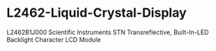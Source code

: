# L2462-Liquid-Crystal-Display
L2462B1J000 Scientific Instruments STN Transreflective, Built-In-LED Backlight Character LCD Module
